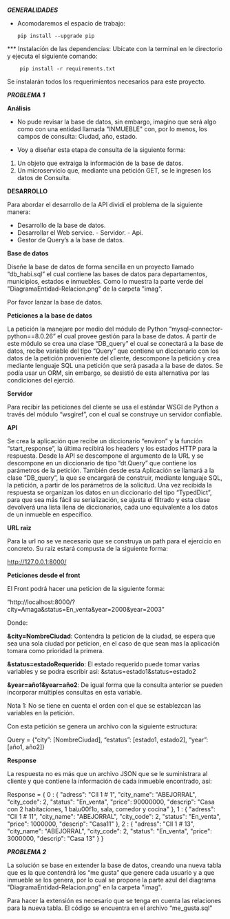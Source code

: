 ***GENERALIDADES***

-	Acomodaremos el espacio de trabajo:

        pip install --upgrade pip


*** Instalación de las dependencias:
Ubícate con la terminal en le directorio y ejecuta el siguiente comando:

        pip install -r requirements.txt

Se instalarán todos los requerimientos necesarios para este proyecto.


***PROBLEMA 1***

**Análisis**

- No pude revisar la base de datos, sin embargo, imagino que será algo como con una entidad llamada "INMUEBLE" con, por lo menos, los campos de consulta: Ciudad, año, estado.

- Voy a diseñar esta etapa de consulta de la siguiente forma:
1. Un objeto que extraiga la información de la base de datos.
2. Un microservicio que, mediante una petición GET, se le ingresen los datos de Consulta.


**DESARROLLO**

Para abordar el desarrollo de la API dividí el problema de la siguiente manera:

-	Desarrollo de la base de datos.
-	Desarrollar el Web service.
        - Servidor.
        - Api.
-	Gestor de Query’s a la base de datos.


**Base de datos**

Diseñe la base de datos de forma sencilla en un proyecto llamado “db_habi.sql” el cual contiene las bases de datos para departamentos, municipios, estados e inmuebles. Como lo muestra la parte verde del "DiagramaEntidad-Relacion.png" de la carpeta "imag".

Por favor lanzar la base de datos.


**Peticiones a la base de datos**
	
La petición la manejare por medio del módulo de Python “mysql-connector-python==8.0.26” el cual provee gestión para la base de datos. A partir de este módulo se crea una clase “DB_query” el cual se conectará a la base de datos, recibe variable del tipo “Query” que contiene un diccionario con los datos de la petición proveniente del cliente, descompone la petición y crea mediante lenguaje SQL una petición que será pasada a la base de datos. Se podía usar un ORM, sin embargo, se desistió de esta alternativa por las condiciones del ejerció.

**Servidor**

Para recibir las peticiones del cliente se usa el estándar WSGI de Python a través del módulo “wsgiref”, con el cual se construye un servidor confiable.

**API**

Se crea la aplicación que recibe un diccionario “environ” y la función “start_response”, la última recibirá los headers y los estados HTTP para la respuesta. Desde la API se descompone el argumento de la URL y se descompone en un diccionario de tipo “dt.Query” que contiene los parámetros de la petición. También desde esta Aplicación se llamará a la clase “DB_query”, la que se encargará de construir, mediante lenguaje SQL, la petición, a partir de los parámetros de la solicitud. Una vez recibida la respuesta se organizan los datos en un diccionario del tipo “TypedDict”, para que sea más fácil su serialización, se ajusta el filtrado y esta clase devolverá una lista llena de diccionarios, cada uno equivalente a los datos de un inmueble en específico.



**URL raiz**

Para la url no se ve necesario que se construya un path para el ejercicio en concreto. Su raíz estará compusta de la siguiente forma:

http://127.0.0.1:8000/

**Peticiones desde el front**

El Front podrá hacer una peticion de la siguiente forma:

“http://localhost:8000/?city=Amaga&status=En_venta&year=2000&year=2003”

Donde:

**&city=NombreCiudad**: Contendra la peticion de la ciudad, se espera que sea una sola ciudad por peticion, en el caso de que sean mas la aplicación tomara como prioridad la primera.

**&status=estadoRequerido**: El estado requerido puede tomar varias variables y se podra escribir asi: &status=estado1&status=estado2

**&year=año1&year=año2**: De igual forma que la consulta anterior se pueden incorporar múltiples consultas en esta variable.

Nota 1: No se tiene en cuenta el orden con el que se establezcan las variables en la petición.

Con esta petición se genera un archivo con la siguiente estructura:

Query   = 	{“city”: [NombreCiudad],
“estatus”: [estado1, estado2],
“year”:[año1, año2]}

**Response**

La respuesta no es más que un archivo JSON que se le suministrara al cliente y que contiene la información de cada inmueble encontrado, así:

Response = {
0 : {
    "adress": "Cll 1 # 1",
    "city_name": "ABEJORRAL",
    "city_code": 2,
    "status": "En_venta",
    "price": 90000000,
    "descrip": "Casa con 2 habitaciones, 1 ba\u00f1o, sala, comedor y cocina"
   },
1 : {
    "adress": "Cll 1 # 11",
    "city_name": "ABEJORRAL",
    "city_code": 2,
    "status": "En_venta",
    "price": 1000000,
    "descrip": "Casa11"
   },
2 : {
    "adress": "Cll 1 # 13",
    "city_name": "ABEJORRAL",
    "city_code": 2,
    "status": "En_venta",
    "price": 3000000,
    "descrip": "Casa 13"
   }
}

***PROBLEMA 2***

La solución se base en extender la base de datos, creando una nueva tabla que es la que contendrá los “me gusta” que genere cada usuario y a que inmueble se los genera, por lo cual se propone la parte azul del diagrama "DiagramaEntidad-Relacion.png" en la carpeta "imag".

Para hacer la extensión es necesario que se tenga en cuenta las relaciones para la nueva tabla. El código se encuentra en el archivo “me_gusta.sql”